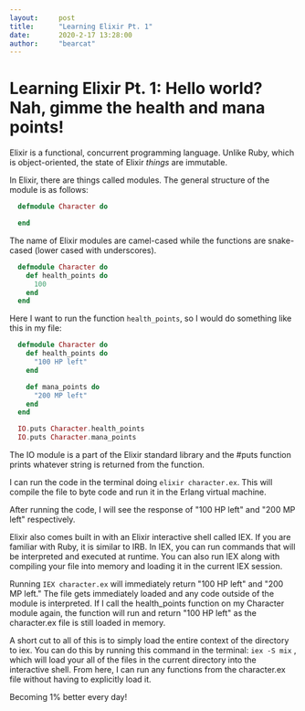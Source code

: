```yaml
---
layout:     post
title:      "Learning Elixir Pt. 1"
date:       2020-2-17 13:28:00
author:     "bearcat"
---
```


# Learning Elixir Pt. 1: Hello world? Nah, gimme the health and mana points!

Elixir is a functional, concurrent programming language. Unlike Ruby, which is object-oriented, the state of Elixir _things_ are immutable. 

In Elixir, there are things called modules. The general structure of the module is as follows:

```elixir
  defmodule Character do

  end
```

The name of Elixir modules are camel-cased while the functions are snake-cased (lower cased with underscores).

```elixir
  defmodule Character do
    def health_points do
      100
    end
  end
```

Here I want to run the function ```health_points```, so I would do something like this in my file:

```elixir
  defmodule Character do
    def health_points do
      "100 HP left"
    end

    def mana_points do
      "200 MP left"
    end
  end

  IO.puts Character.health_points
  IO.puts Character.mana_points
```
The IO module is a part of the Elixir standard library and the #puts function prints whatever string is returned from the function.

I can run the code in the terminal doing ```elixir character.ex```. This will compile the file to byte code and run it in the Erlang virtual machine.

After running the code, I will see the response of "100 HP left" and "200 MP left" respectively. 

Elixir also comes built in with an Elixir interactive shell called IEX. If you are familiar with Ruby, it is similar to IRB. In IEX, you can run commands that will be interpreted and executed at runtime. You can also run IEX along with compiling your file into memory and loading it in the current IEX session. 

Running ```IEX character.ex``` will immediately return "100 HP left" and "200 MP left." The file gets immediately loaded and any code outside of the module is interpreted. If I call the health_points function on my Character module again, the function will run and return "100 HP left" as the character.ex file is still loaded in memory. 

A short cut to all of this is to simply load the entire context of the directory to iex. You can do this by running this command in the terminal: ```iex -S mix``` , which will load your all of the files in the current directory into the interactive shell. From here, I can run any functions from the character.ex file without having to explicitly load it.

Becoming 1% better every day!

